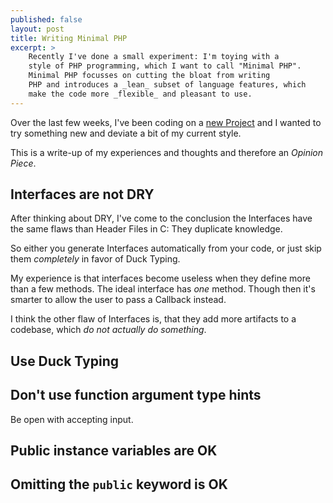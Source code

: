 ```yaml
---
published: false
layout: post
title: Writing Minimal PHP
excerpt: >
    Recently I've done a small experiment: I'm toying with a
    style of PHP programming, which I want to call "Minimal PHP".
    Minimal PHP focusses on cutting the bloat from writing
    PHP and introduces a _lean_ subset of language features, which
    make the code more _flexible_ and pleasant to use.
---
```

Over the last few weeks, I've been coding on a [new Project][bob]
and I wanted to try something new and deviate a bit of my current
style.

This is a write-up of my experiences and thoughts and therefore an
_Opinion Piece_.

[bob]: http://github.com/CHH/Bob

## Interfaces are **not** DRY

After thinking about DRY, I've come to the conclusion the Interfaces
have the same flaws than Header Files in C: They duplicate knowledge.

So either you generate Interfaces automatically from your code, or 
just skip them _completely_ in favor of Duck Typing.

My experience is that interfaces become useless when they define more
than a few methods. The ideal interface has _one_ method. Though then
it's smarter to allow the user to pass a Callback instead.

I think the other flaw of Interfaces is, that they add more artifacts
to a codebase, which _do not actually do something_.

## Use Duck Typing

## Don't use function argument type hints

Be open with accepting input.

## Public instance variables are OK

## Omitting the `public` keyword is OK
